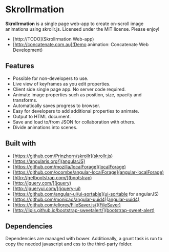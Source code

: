 Skrollrmation
=============
**Skrollrmation** is a single page web-app to create on-scroll image animations using skrollr.js.
Licensed under the MIT license. Please enjoy!

+ [http://TODO](Skrollrmation Web-app)
+ [http://concatenate.com.au](Demo animation: Concatenate Web Development)

Features
--------
+ Possible for non-developers to use.
+ Live view of keyframes as you edit properties.
+ Client side single page app. No server code required.
+ Animate image properties such as position, size, opacity and transforms.
+ Automatically saves progress to browser.
+ Easy for developers to add additional properties to animate.
+ Output to HTML document.
+ Save and load to/from JSON for collaboration with others.
+ Divide animations into scenes.

Built with
----------
+ [https://github.com/Prinzhorn/skrollr](skrollr.js)
+ [https://angularjs.org/](angularJS)
+ [https://github.com/mozilla/localForage](localForage)
+ [https://github.com/ocombe/angular-localForage](angular-localForage)
+ [http://getbootstrap.com/](bootstrap)
+ [http://jquery.com/](jquery)
+ [http://jqueryui.com/](jquery-ui)
+ [https://github.com/angular-ui/ui-sortable](ui-sortable for angularJS)
+ [https://github.com/monicao/angular-uuid4](angular-uuid4)
+ [https://github.com/eligrey/FileSaver.js/](FileSaver)
+ [http://lipis.github.io/bootstrap-sweetalert/](bootstrap-sweet-alert)

Dependencies
------------
Dependencies are managed with bower.
Additionally, a grunt task is run to copy the needed javascript and css to the third-party folder.

